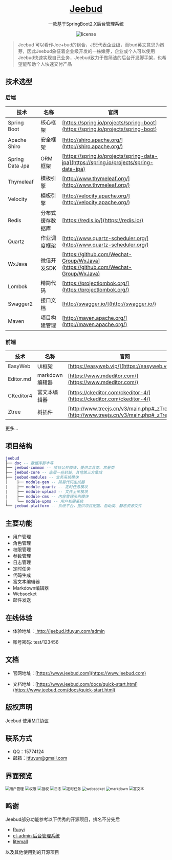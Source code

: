 <h1 align="center"><a href="https://www.jeebud.com" target="_blank"> Jeebud </a></h1>

<p align="center">
一款基于SpringBoot2.X后台管理系统
</p>
<p align="center">
<img alt="license" src="https://img.shields.io/github/license/itfuyun/jeebud?color=blue&style=flat-square"/>
</p>

> Jeebud 可以看作Jee+bud的组合，JEE代表企业级，而bud英文意思为嫩芽，因此Jeebud象征着企业级开发的一株嫩芽，企业或个人可以使用Jeebud快速实现自己业务，Jeebud致力于做简洁的后台开发脚手架，也希望能帮助个人快速交付产品

## 技术选型
### 后端
技术 | 名称 | 官网
----|------|----
Spring Boot | 核心框架  | [https://spring.io/projects/spring-boot](https://spring.io/projects/spring-boot)
Apache Shiro | 安全框架  | [http://shiro.apache.org/](http://shiro.apache.org/)
Spring Data Jpa | ORM框架  | [https://spring.io/projects/spring-data-jpa](https://spring.io/projects/spring-data-jpa)
Thymeleaf | 模板引擎  | [http://www.thymeleaf.org/](http://www.thymeleaf.org/)
Velocity | 模板引擎  | [http://velocity.apache.org/](http://velocity.apache.org/)
Redis | 分布式缓存数据库  | [https://redis.io/](https://redis.io/)
Quartz | 作业调度框架  | [http://www.quartz-scheduler.org/](http://www.quartz-scheduler.org/)
WxJava | 微信开发SDK  | [https://github.com/Wechat-Group/WxJava](https://github.com/Wechat-Group/WxJava)
Lombok | 精简代码  | [https://projectlombok.org/](https://projectlombok.org/)
Swagger2 | 接口文档  | [http://swagger.io/](http://swagger.io/)
Maven | 项目构建管理  | [http://maven.apache.org/](http://maven.apache.org/)

### 前端
技术 | 名称 | 官网
----|------|----
EasyWeb | UI框架  | [https://easyweb.vip/](https://easyweb.vip/)
Editor.md | markdown编辑器  | [https://www.mdeditor.com/](https://www.mdeditor.com/)
CKeditor4 | 富文本编辑器  | [https://ckeditor.com/ckeditor-4/](https://ckeditor.com/ckeditor-4/)
Ztree | 树插件  | [http://www.treejs.cn/v3/main.php#_zTreeInfo](http://www.treejs.cn/v3/main.php#_zTreeInfo)

更多...

## 项目结构
``` lua
jeebud
├── doc -- 数据库脚本等
├── jeebud-common -- 项目公共模块，提供工具类、常量类
├── jeebud-core -- 底层一些封装，其他第三方集成
├── jeebud-modules -- 业务系统模块
|    ├── module-gen -- 简易代码生成器
|    ├── module-quartz -- 定时任务模块
|    ├── module-upload -- 文件上传模块
|    ├── module-cms -- 内容管理示例模块
|    └── module-upms -- 用户权限系统
└── jeebud-platform -- 系统平台，提供项目配置、启动类、静态资源文件
```

## 主要功能

- 用户管理
- 角色管理
- 权限管理
- 参数管理
- 日志管理
- 定时任务
- 代码生成
- 富文本编辑器
- Markdown编辑器
- Websocket
- 邮件发送

## 在线体验

- 体验地址：[ http://jeebud.itfuyun.com/admin ]( http://jeebud.itfuyun.com/admin )

- 账号密码: test/123456

## 文档

- 官网地址：[https://www.jeebud.com](https://www.jeebud.com)

- 文档地址：[https://www.jeebud.com/docs/quick-start.html](https://www.jeebud.com/docs/quick-start.html)

## 版权声明
Jeebud 使用[MIT协议](https://github.com/itfuyun/jeebud/blob/master/LICENSE)

## 联系方式

- QQ：15774124
- 邮箱：itfuyun@gmail.com

## 界面预览

<img src="http://blog-img.itfuyun.com/blog/20191031/8Cxk0Mphvaxx.png?imageslim" alt="用户管理" style="zoom:80%;" />



<img src="http://blog-img.itfuyun.com/blog/20191031/IHoqTgi39X2v.png?imageslim" alt="权限" style="zoom:80%;" />



<img src="http://blog-img.itfuyun.com/blog/20191031/AxPUo9xueisy.png?imageslim" alt="授权" style="zoom:80%;" />



<img src="http://blog-img.itfuyun.com/blog/20191031/1qwid9sTIGgQ.png?imageslim" alt="日志" style="zoom:80%;" />



<img src="http://blog-img.itfuyun.com/blog/20191031/0EcKmogUkkYG.png?imageslim" alt="定时任务" style="zoom:80%;" />



<img src="http://blog-img.itfuyun.com/blog/20191031/BObOOhJ9f2MP.png?imageslim" alt="websocket" style="zoom:80%;" />



<img src="http://blog-img.itfuyun.com/blog/20191031/GDCHUpB6M3rU.png?imageslim" alt="markdown" style="zoom:80%;" />



<img src="http://blog-img.itfuyun.com/blog/20191031/uXn4BGNcpNId.png?imageslim" alt="富文本" style="zoom:80%;" />

## 鸣谢
Jeebud部分功能参考以下优秀的开源项目，排名不分先后

- [Ruoyi](http://www.ruoyi.vip)
- [el-admin 后台管理系统](https://auauz.net)
- [litemall](https://gitee.com/linlinjava/litemall)

以及其他使用到的开源项目
